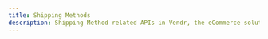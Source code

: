 ```yaml
---
title: Shipping Methods
description: Shipping Method related APIs in Vendr, the eCommerce solution for Umbraco v8+
---
```


<work-in-progress />